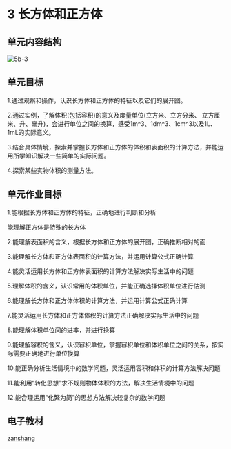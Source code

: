 # 3 长方体和正方体

## 单元内容结构

![5b-3](https://r2.edui123.com/2023/04/5b-3.png)

## 单元目标

1.通过观察和操作，认识长方体和正方体的特征以及它们的展开图。

2.通过实例，了解体积(包括容积)的意义及度量单位(立方米、立方分米、 立方厘米、升、毫升)，会进行单位之间的换算，感受1m^3、1dm^3、1cm^3以及1L、1mL的实际意义。

3.结合具体情境，探索并掌握长方体和正方体的体积和表面积的计算方法，并能运用所学知识解决一些简单的实际问题。

4.探索某些实物体积的测量方法。

## 单元作业目标

1.能根据长方体和正方体的特征，正确地进行判断和分析

能理解正方体是特殊的长方体

2.能理解表面积的含义，根据长方体和正方体的展开图，正确推断相对的面

3.能理解长方体和正方体表面积的计算方法，并运用计算公式正确计算

4.能灵活运用长方体和正方体表面积的计算方法解决实际生活中的问题

5.理解体积的含义，认识常用的体积单位，并能正确选择体积单位进行估测

6.能理解长方体和正方体体积的计算方法，并运用计算公式正确计算

7.能灵活运用长方体和正方体体积的计算方法正确解决实际生活中的问题

8.能理解体积单位间的进率，并进行换算

9.能理解容积的含义，认识容积单位，掌握容积单位和体积单位之间的关系，按实际需要正确地进行单位换算

10.能正确分析生活情境中的数学问题，灵活运用容积和体积的计算方法解决问题

11.能利用“转化思想”求不规则物体体积的方法，解决生活情境中的问题

12.能合理运用“化繁为简”的思想方法解决较复杂的数学问题

## 电子教材

<Epep grade="xxsx5b" :pep="1221001502141" :pages="18" :paged="43" ></Epep>

[zanshang](../res/zanshang.md ':include')